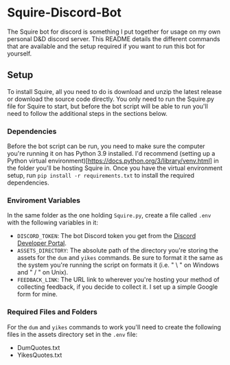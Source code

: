 # Squire-Discord-Bot
The Squire bot for discord is something I put together for usage on my own personal D&D discord server. This README details the different commands that are available and the setup required if you want to run this bot for yourself.

## Setup
To install Squire, all you need to do is download and unzip the latest release or download the source code directly. You only need to run the Squire.py file for Squire to start, but before the bot script will be able to run you'll need to follow the additional steps in the sections below.

### Dependencies
Before the bot script can be run, you need to make sure the computer you're running it on has Python 3.9 installed. I'd recommend (setting up a Python virtual environment)[https://docs.python.org/3/library/venv.html] in the folder you'll be hosting Squire in. Once you have the virtual environment setup, run `pip install -r requirements.txt` to install the required dependencies.

### Enviroment Variables
In the same folder as the one holding `Squire.py`, create a file called `.env` with the following variables in it:
* `DISCORD_TOKEN`: The bot Discord token you get from the [Discord Developer Portal](https://discordapp.com/developers/applications).
* `ASSETS_DIRECTORY`: The absolute path of the directory you're storing the assets for the `dum` and `yikes` commands. Be sure to format it the same as the system you're running the script on formats it (i.e. " \ " on Windows and " / " on Unix).
* `FEEDBACK_LINK`: The URL link to wherever you're hosting your method of collecting feedback, if you decide to collect it. I set up a simple Google form for mine.

### Required Files and Folders
For the `dum` and `yikes` commands to work you'll need to create the following files in the assets directory set in the `.env` file:
- DumQuotes.txt
- YikesQuotes.txt
